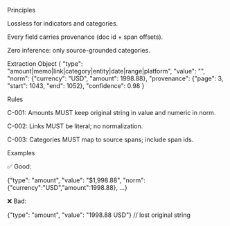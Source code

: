 Principles

Lossless for indicators and categories.

Every field carries provenance (doc id + span offsets).

Zero inference: only source-grounded categories.

Extraction Object
{
  "type": "amount|memo|link|category|entity|date|range|platform",
  "value": "<verbatim>",
  "norm": {"currency": "USD", "amount": 1998.88},
  "provenance": {"page": 3, "start": 1043, "end": 1052},
  "confidence": 0.98
}

Rules

C-001: Amounts MUST keep original string in value and numeric in norm.

C-002: Links MUST be literal; no normalization.

C-003: Categories MUST map to source spans; include span ids.

Examples

✅ Good:

{"type": "amount", "value": "$1,998.88", "norm": {"currency":"USD","amount":1998.88}, ...}


❌ Bad:

{"type": "amount", "value": "1998.88 USD"}  // lost original string
